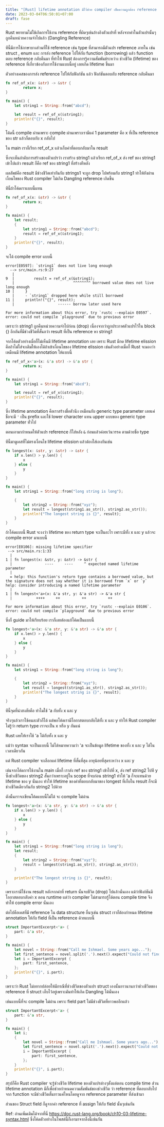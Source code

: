 ```yaml
---
title: "[Rust] lifetime annotation มีไว้ช่วย compiler เช็คความถูกต้อง reference ตอน compile time"
date: 2023-03-04T06:50:01+07:00
draft: fase
---
```


Rust พยายามไม่ใช้เกิดการใช้งาน reference ที่ผิดๆเช่นอ้างอิงตัวแปรที่ หลังจากค่าในตัวแปรนั้นๆถูกคืนหน่วยความจำไปแล้ว (Dangling Reference)

ทีนี้มีการใช้ภาษาบางส่วนที่ใช้ reference เช่น type ที่สามารถมีตัวแปร reference ภายใน เช่น struct , enum และ การส่ง reference ไปให้กับ function (borrowing) แล้ว function ตอบ reference กลับคืนมา ที่ทำให้ Rust ต้องการรู้ความสัมพันธ์ระหว่าง ช่วงชีวิต (lifetime) ของ reference ที่เกี่ยวข้องกับการใช้งานแบบนี้อยู่ เลยเกิด lifetime ขึ้นมา

<!--more-->

ตัวอย่างเคสของการส่ง reference ไปให้กับฟังก์ชัน แล้ว ฟังก์ชันตอบกับ reference กลับคืนมา

```rust
fn ref_of_x(x: &str) -> &str {
        return x;
}

fn main() {
    let string1 = String::from("abcd");

    let result = ref_of_x(&string1);
    println!("{}", result);
}
```

โค้ดนี้ compile ผ่านเพราะ compile ผ่านเพราะเรามีแค่ 1 parameter คือ x ที่เป็น reference ของ str แล้วก็ตอบกับ x กลับไป

ใน main เราก็เรียก ref_of_x แล้วเก็บค่าที่ตอบกลับมาใน result

ซึ่งจะเห็นลำดับการสร้างของตัวแปรว่า เราสร้าง string1 แล้วเรียก ref_of_x ส่ง ref ของ string1 เข้าไปแล้ว result ก็คือ ref ของ string1 ที่สร้างทีหลัง

ผลลัพธ์คือ result มีช่วงชีวิตเท่ากันกับ strings1 จะถูก drop ไปพร้อมกับ string1 ทำให้ยังผ่านเงื่อนไขของ Rust compiler ไม่เกิด Dangling reference เกิดขึ้น

ทีนี้ถ้าโค้ดเราแบบนี้แทน

```rust
fn ref_of_x(x: &str) -> &str {
        return x;
}

fn main() {
    let result;
    {
        let string1 = String::from("abcd");
        result = ref_of_x(&string1);
    }
    println!("{}", result);
}
```

จะได้ compile error แบบนี้

```
error[E0597]: `string1` does not live long enough
  --> src/main.rs:9:27
   |
9  |         result = ref_of_x(&string1);
   |                           ^^^^^^^^ borrowed value does not live long enough
10 |     }
   |     - `string1` dropped here while still borrowed
11 |     println!("{}", result);
   |                    ------ borrow later used here

For more information about this error, try `rustc --explain E0597`.
error: could not compile `playground` due to previous error
```

เพราะว่า string1 ถูกคืนหน่วยความจำไปก่อน (drop) เนื่องจากว่าถูกประกาศตัวแปรไว้ใน block {} อีกอันที่มีช่วงชีวิตที่สั้นกว่า result ที่เป็น reference หา string1

จากโค้ดตัวอย่างเมื่อกี้ไม่เห็นมี lifetime annotation เลย เพราะ Rust มีกด lifetime elission คือถ้าไม่ใส่จะเติมให้เองได้ถ้าเข้าเงื่อนไขของ lifetime elission เช่นตัวอย่างเมื่อกี้ Rust จะมองว่าเหมือนมี lifetime annotation ให้แบบนี้

```rust
fn ref_of_x<'a>(x: &'a str) -> &'a str {
        return x;
}

fn main() {
    let string1 = String::from("abcd");

    let result = ref_of_x(&string1);
    println!("{}", result);
}
```

ซึ่ง lifetime annotation คือเราสร้างชื่อตัวนึง เหมือนกับ generic type parameter เลยแค่ชื่อจะมี `'` เป็น prefix และใช้ lower character แทน upper แบบของ generic type parameter ทั่วไป

ตอนเอามากำหนดให้ตัวแปร reference ก็ใส่หลัง `&` ก่อนแล้วค่อยเว้นวรรค ตามด้วยชื่อ type

ทีนี้มาดูเคสที่ไม่ตรงเงื่อนไข lifetime elission แล้วต้องใส่เองกันเช่น

```rust
fn longest(x: &str, y: &str) -> &str {
    if x.len() > y.len() {
        x
    } else {
        y
    }
}

fn main() {
    let string1 = String::from("long string is long");

    {
        let string2 = String::from("xyz");
        let result = longest(string1.as_str(), string2.as_str());
        println!("The longest string is {}", result);
    }
}
```

ถ้าโค้ดแบบนี้ Rust จะงงว่า lifetime ของ return type จะเป็นอะไร เพราะมีทั้ง x และ y แล้วจะ compile error มาแบบนี้

```
error[E0106]: missing lifetime specifier
 --> src/main.rs:1:33
  |
1 | fn longest(x: &str, y: &str) -> &str {
  |               ----     ----     ^ expected named lifetime parameter
  |
  = help: this function's return type contains a borrowed value, but the signature does not say whether it is borrowed from `x` or `y`
help: consider introducing a named lifetime parameter
  |
1 | fn longest<'a>(x: &'a str, y: &'a str) -> &'a str {
  |           ++++     ++          ++          ++

For more information about this error, try `rustc --explain E0106`.
error: could not compile `playground` due to previous error
```

ซึ่งก็ guide มาให้เรียบร้อย เราก็เลยต้องแก้โค้ดเป็นแบบนี้

```rust
fn longest<'a>(x: &'a str, y: &'a str) -> &'a str {
    if x.len() > y.len() {
        x
    } else {
        y
    }
}

fn main() {
    let string1 = String::from("long string is long");

    {
        let string2 = String::from("xyz");
        let result = longest(string1.as_str(), string2.as_str());
        println!("The longest string is {}", result);
    }
}
```

ทีนี้จุดที่น่าสงสัยคือ ทำไมใช้ 'a กับทั้ง x และ y

จริงๆแล้วเราใช้คนละตัวก็ได้ แต่พอโค้ดเรามีโอกาสตอบกลับได้ทั้ง x และ y ทำให้ Rust compiler ไม่รู้ว่า return type เราจะเป็น x หรือ y กันแน่

Rust เลยให้เราใช้ 'a ได้กับทั้ง x และ y

แม้ว่า syntax จะเป็นแบบนี้ ไม่ได้หมายความว่า 'a จะเป็นข้อมูล lifetime ของทั้ง x และ y ได้ในเวลาเดียวกัน

แต่ Rust compiler จะเลือกแค่ lifetime ที่สั้นที่สุด อายุน้อยที่สุดระหว่าง x และ y

เช่นจากโค้ดการใช้งานใน main เมื่อกี้ เราส่ง ref ของ string1 เข้าไปที่ x, ส่ง ref string2 ไปที y ซึ่งช่วงชีวิตของ string2 สั้นกว่าเพราะอยู่ใน scope ที่จบก่อน string1 ทำให้ 'a ก็จะแทนด้วย lifetime ของ y นั่นเอง ทำให้ lifetime ของค่าที่ตอบกลับมาของ longest ที่เก็บใน result ก็จะมีช่วงชีวิตเดียวกันกับ string2 ไปด้วย

ดังนั้นเราจะเขียนโค้ดแบบนี้ไม่ได้ จะ compile ไม่ผ่าน

```rust
fn longest<'a>(x: &'a str, y: &'a str) -> &'a str {
    if x.len() > y.len() {
        x
    } else {
        y
    }
}

fn main() {
    let string1 = String::from("long string is long");
    let result;
    {
        let string2 = String::from("xyz");
        result = longest(string1.as_str(), string2.as_str());
    }

    println!("The longest string is {}", result);
}
```

เพราะเรามีใช้งาน result หลังจากค่าที่ return นั้นจบชีวิต (drop) ไปแล้วนั่นเอง แม้ว่าฟังก์ชันมีโอกาสตอบกลับค่า x ตอน runtime แต่ว่า compiler ไม่สามารถรู้ได้ตอน compile time จึงทำให้ compile error นั่นเอง

ต่อไปคือเคสที่มี reference ใน data structure อื่นๆเช่น struct เราก็ต้องกำหนด lifetime annotation ให้กับ field ที่เป็น reference ด้วยแบบนี้

```rust
struct ImportantExcerpt<'a> {
    part: &'a str,
}

fn main() {
    let novel = String::from("Call me Ishmael. Some years ago...");
    let first_sentence = novel.split('.').next().expect("Could not find a '.'");
    let i = ImportantExcerpt {
        part: first_sentence,
    };
    println!("{}", i.part);
}
```

เพราะว่า Rust ไม่อยากปล่อยให้มีกรณีที่ช่วงชีวิตของตัวแปร struct เองนั้นยาวนานกว่าช่วงชีวิตของ reference ที่ struct เก็บไว้อยู่เพราะมันทำให้เกิด Dangling ได้นั่นเอง

เช่นแบบนี้ที่จะ compile ไม่ผ่าน เพราะ field part ไม่มีช่วงชีวิตที่ยาวพออีกแล้ว

```rust
struct ImportantExcerpt<'a> {
    part: &'a str,
}

fn main() {
    let i;
    {
        let novel = String::from("Call me Ishmael. Some years ago...");
        let first_sentence = novel.split('.').next().expect("Could not find a '.'");
        i = ImportantExcerpt {
            part: first_sentence,
        };
    }
    println!("{}", i.part);
}
```

สรุปก็คือ Rust compiler จะรู้ช่วงชีวิต lifetime ของตัวแปรต่างๆตั้งแต่ตอน compile time ส่วน lifetime annotation มีก็เพื่อช่วยกำหนดความสัมพันธ์ของช่วงชีวิต ว่า reference ที่ตอบกลับไปจาก function จะมีช่วงชีวิตสั้นยาวแค่ไหนโดยดูจาก reference parameter ที่ส่งเข้ามา

ส่วนของ Struct field ก็ดูจากค่า reference ที่ assign ให้กับ field นั้นๆเช่นกัน

Ref:
อ่านเพิ่มเติมได้จากที่นี่ https://doc.rust-lang.org/book/ch10-03-lifetime-syntax.html ซึ่งโค้ดตัวอย่างในโพสต์นี้ก็เอามาจากลิ้งนี้เช่นกัน
